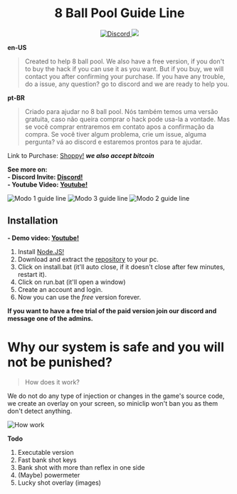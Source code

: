 <h1 align="center">8 Ball Pool Guide Line</h1>
<p align="center">
    <a href="https://discord.gg/CxG3f7S">
        <img src="https://img.shields.io/discord/675323046680330261.svg?label=Discord&logo=discord" alt="Discord"/>
    </a>
     <a href="https://shoppy.gg/product/NJzfO9I">
        <img src="https://img.shields.io/badge/Buy%20here-Shoppy-green">
    </a>
</p>

**en-US**
> Created to help 8 ball pool. We also have a free version, if you don't to buy the hack if you can use it as you want. But if you buy,  we will contact you after confirming your purchase. If you have any trouble, do a issue, any question? go to discord and we are ready to help you.

**pt-BR**
> Criado para ajudar no 8 ball pool. Nós também temos uma versão gratuita, caso não queira comprar o hack pode usa-la a vontade. Mas se você comprar entraremos em contato apos a confirmação da compra. Se você tiver algum problema, crie um issue, alguma pergunta? vá ao discord e estaremos prontos para te ajudar.

Link to Purchase: [Shoppy!](https://shoppy.gg/product/NJzfO9I)
***we also accept bitcoin***

**See more on:**\
**- Discord Invite: [Discord!](https://discord.gg/CxG3f7S)**\
**- Youtube Video: [Youtube!](https://youtu.be/Lgy_c7YkUyA)**

![Modo 1 guide line](https://raw.githubusercontent.com/Felipefury/8-Ball-Pool-overlay/master/img/gifModo1.gif)
![Modo 3 guide line](https://raw.githubusercontent.com/Felipefury/8-Ball-Pool-overlay/master/img/gifModo3.gif)
![Modo 2 guide line](https://raw.githubusercontent.com/Felipefury/8-Ball-Pool-overlay/master/img/gifModo2.gif)

## Installation

**- Demo video: [Youtube!](https://youtu.be/s4fKPOYkkuU)**

1. Install [Node.JS!](https://nodejs.org/en/download/)
2. Download and extract the [repository](https://github.com/Felipefury/8-Ball-Pool-Hack-Guide-Line/archive/master.zip) to your pc.
3. Click on install.bat (it'll auto close, if it doesn't close after few minutes, restart it).
4. Click on run.bat (it'll open a window)
5. Create an account and login.
6. Now you can use the *free* version forever.

**If you want to have a free trial of the paid version join our discord and message one of the admins.**

# Why our system is safe and you will not be punished?

> How does it work?

We do not do any type of injection or changes in the game's source code, we create an overlay on your screen, so miniclip won't ban you as them don't detect anything.

![How work](https://raw.githubusercontent.com/Felipefury/8-Ball-Pool-overlay/master/img/howwork.gif)

**Todo**

1. Executable version
2. Fast bank shot keys
3. Bank shot with more than reflex in one side
4. (Maybe) powermeter
5. Lucky shot overlay (images)
